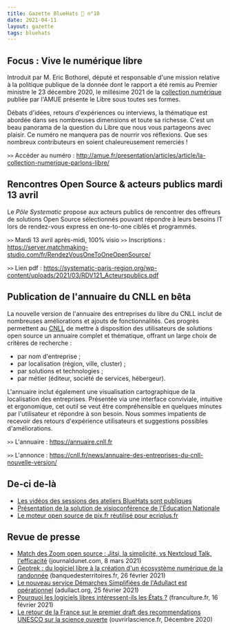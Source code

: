 ```yaml
---
title: Gazette BlueHats 🧢 n°10
date: 2021-04-11
layout: gazette
tags: bluehats
---
```


## Focus : Vive le numérique libre

Introduit par M. Eric Bothorel, député et responsable d'une mission relative à la politique publique de la donnée dont le rapport a été remis au Premier ministre le 23 décembre 2020, le millésime 2021 de la [collection numérique](http://www.amue.fr/systeme-dinformation/metier/la-collection-numerique/) publiée par l'AMUE présente le Libre sous toutes ses formes.

Débats d'idées, retours d'expériences ou interviews, la thématique est abordée dans ses nombreuses dimensions et toute sa richesse. C'est un beau panorama de la question du Libre que nous vous partageons avec plaisir. Ce numéro ne manquera pas de nourrir vos réflexions. Que ses nombreux contributeurs en soient chaleureusement remerciés !

`>>` Accéder au numéro : <http://amue.fr/presentation/articles/article/la-collection-numerique-parlons-libre/>

## Rencontres Open Source & acteurs publics mardi 13 avril

Le *Pôle Systematic* propose aux acteurs publics de rencontrer des offreurs de solutions Open Source sélectionnés pouvant répondre à leurs besoins IT lors de rendez-vous express en one-to-one ciblés et programmés.

`>>` Mardi 13 avril après-midi, 100% visio `>>` Inscriptions : <https://server.matchmaking-studio.com/fr/RendezVousOneToOneOpenSource/>

`>>` Lien pdf : <https://systematic-paris-region.org/wp-content/uploads/2021/03/RDV121_Acteurspublics.pdf>

## Publication de l'annuaire du CNLL en bêta

La nouvelle version de l'annuaire des entreprises du libre du CNLL inclut de nombreuses améliorations et ajouts de fonctionnalités. Ces progrès permettent au [CNLL](https://cnll.fr/) de mettre à disposition des utilisateurs de solutions open source un annuaire complet et thématique, offrant un large choix de critères de recherche :

-   par nom d'entreprise ;
-   par localisation (région, ville, cluster) ;
-   par solutions et technologies ;
-   par métier (éditeur, société de services, hébergeur).

L'annuaire inclut également une visualisation cartographique de la localisation des entreprises. Présentée via une interface conviviale, intuitive et ergonomique, cet outil se veut être compréhensible en quelques minutes par l'utilisateur et répondre à son besoin. Nous sommes impatients de recevoir des retours d'expérience utilisateurs et suggestions possibles d'améliorations.

`>>` L'annuaire : <https://annuaire.cnll.fr>

`>>` L'annonce : <https://cnll.fr/news/annuaire-des-entreprises-du-cnll-nouvelle-version/>

## De-ci de-là

-   [Les vidéos des sessions des ateliers BlueHats sont publiques](https://www.dailymotion.com/playlist/x767bq)
-   [Présentation de la solution de visioconférence de l'Éducation Nationale](https://danescenari.edu.ac-lyon.fr/sc/pub/Visios_BBB_web/co/module_Visios_BBB.html)
-   [Le moteur open source de pix.fr réutilisé pour ecriplus.fr](https://twitter.com/jbuget/status/1366128542241730572)

## Revue de presse

-   [Match des Zoom open source : Jitsi, la simplicité, vs Nextcloud Talk, l'efficacité](https://www.journaldunet.com/solutions/dsi/1498485-jitsi-meet-vs-nextcloud-talk-le-match-des-zoom-open-source/) (journaldunet.com, 8 mars 2021)
-   [Geotrek : du logiciel libre à la création d'un écosystème numérique de la randonnée](https://www.banquedesterritoires.fr/geotrek-du-logiciel-libre-la-creation-dun-ecosysteme-numerique-de-la-randonnee) (banquedesterritoires.fr, 26 février 2021)
-   [Le nouveau service Démarches Simplifiées de l'Adullact est opérationnel](https://adullact.org/breves/68-actualite/vie-associative/958-le-nouveau-service-demarches-simplifiees-est-operationnel) (adullact.org, 25 février 2021)
-   [Pourquoi les logiciels libres intéressent-ils les États ?](https://www.franceculture.fr/emissions/la-question-du-jour/pourquoi-les-logiciels-libres-interessent-ils-les-etats) (franculture.fr, 16 février 2021)
-   [Le retour de la France sur le premier draft des recommendations UNESCO sur la science ouverte](https://www.ouvrirlascience.fr/wp-content/uploads/2021/02/Comments-by-France-on-UNESCO-first-draft-reco-Open-Science.pdf) (ouvrirlascience.fr, Décembre 2020)
